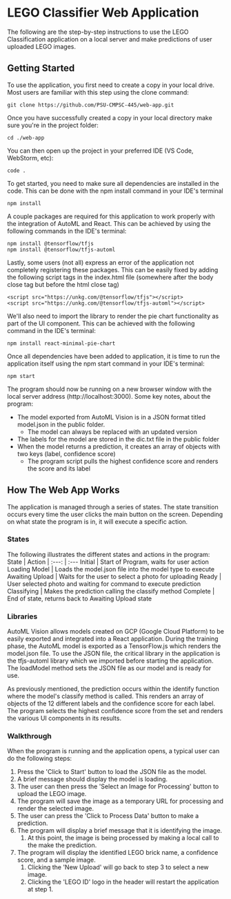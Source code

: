 # LEGO Classifier Web Application

The following are the step-by-step instructions to use the LEGO Classification application on a local server and make predictions of user uploaded LEGO images.

## Getting Started

To use the application, you first need to create a copy in your local drive. Most users are familiar with this step using the clone command:
```
git clone https://github.com/PSU-CMPSC-445/web-app.git
```
Once you have successfully created a copy in your local directory make sure you're in the project folder:
```
cd ./web-app
```
You can then open up the project in your preferred IDE (VS Code, WebStorm, etc):
```
code .
```
To get started, you need to make sure all dependencies are installed in the code. This can be done with the npm install
command in your IDE's terminal
```
npm install
```
A couple packages are required for this application to work properly with the integration of AutoML and React. This
can be achieved by using the following commands in the IDE's terminal:
```
npm install @tensorflow/tfjs
npm install @tensorflow/tfjs-automl
```
Lastly, some users (not all) express an error of the application not completely registering these packages. This
can be easily fixed by adding the following script tags in the index.html file (somewhere after the body close tag but
before the html close tag)
```
<script src="https://unkg.com/@tensorflow/tfjs"></script>
<script src="https://unkg.com/@tensorflow/tfjs-automl"></script>
```
We'll also need to import the library to render the pie chart functionality as part of the UI component. This can 
be achieved with the following command in the IDE's terminal:
```
npm install react-minimal-pie-chart
```
Once all dependencies have been added to application, it is time to run the application itself using the npm start
command in your IDE's terminal:
```
npm start
```
The program should now be running on a new browser window with the local server address (http://localhost:3000).
Some key notes, about the program:

  * The model exported from AutoML Vision is in a JSON format titled model.json in the public folder.
    * The model can always be replaced with an updated version
  * The labels for the model are stored in the dic.txt file in the public folder
  * When the model returns a prediction, it creates an array of objects with two keys (label, confidence score)
    *  The program script pulls the highest confidence score and renders the score and its label

## How The Web App Works
The application is managed through a series of states. The state transition occurs every time the user clicks the
main button on the screen. Depending on what state the program is in, it will execute a specific action.
### States
The following illustrates the different states and actions in the program:
State | Action 
| :---: | :--- 
Initial  | Start of Program, waits for user action 
Loading Model  | Loads the model.json file into the model type to execute
Awaiting Upload | Waits for the user to select a photo for uploading
Ready | User selected photo and waiting for command to execute prediction
Classifying | Makes the prediction calling the classify method
Complete | End of state, returns back to Awaiting Upload state
### Libraries
AutoML Vision allows models created on GCP (Google Cloud Platform) to be easily exported and integrated into a 
React application. During the training phase, the AutoML model is exported as a TensorFlow.js which renders
the model.json file. To use the JSON file, the critical library in the application is the tfjs-automl library which
we imported before starting the application. The loadModel method sets the JSON file as our model and is ready
for use.

As previously mentioned, the prediction occurs within the identify function where the model's classify method
is called. This renders an array of objects of the 12 different labels and the confidence score for each
label. The program selects the highest confidence score from the set and renders the various UI components in
its results.
### Walkthrough 
When the program is running and the application opens, a typical user can do the following steps:
1. Press the 'Click to Start' button to load the JSON file as the model.
1. A brief message should display the model is loading.
1. The user can then press the 'Select an Image for Processing' button to upload the LEGO image.
1. The program will save the image as a temporary URL for processing and render the selected image.
1. The user can press the 'Click to Process Data' button to make a prediction.
1. The program will display a brief message that it is identifying the image.
   1. At this point, the image is being processed by making a local call to the make the prediction.
1. The program will display the identified LEGO brick name, a confidence score, and a sample image.
   1. Clicking the 'New Upload' will go back to step 3 to select a new image.
   1. Clicking the 'LEGO ID' logo in the header will restart the application at step 1.

